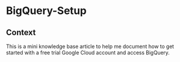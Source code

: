 # BigQuery-Setup

## Context

This is a mini knowledge base article to help me document how to get started with a free trial Google Cloud account and access BigQuery.
